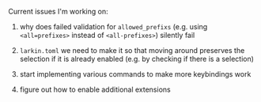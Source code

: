 Current issues I'm working on:

1. why does failed validation for `allowed_prefixs` (e.g. using `<all=prefixes>` instead of `<all-prefixes>`) silently fail

2. `larkin.toml` we need to make it so that moving around preserves the selection if it
  is already enabled (e.g. by checking if there is a selection)

3. start implementing various commands to make more keybindings work

4. figure out how to enable additional extensions
